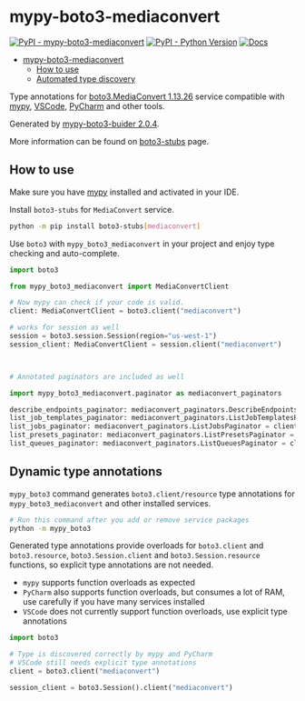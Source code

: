 # mypy-boto3-mediaconvert

[![PyPI - mypy-boto3-mediaconvert](https://img.shields.io/pypi/v/mypy-boto3-mediaconvert.svg?color=blue)](https://pypi.org/project/mypy-boto3-mediaconvert)
[![PyPI - Python Version](https://img.shields.io/pypi/pyversions/mypy-boto3-mediaconvert.svg?color=blue)](https://pypi.org/project/mypy-boto3-mediaconvert)
[![Docs](https://img.shields.io/readthedocs/mypy-boto3-builder.svg?color=blue)](https://mypy-boto3-builder.readthedocs.io/)

- [mypy-boto3-mediaconvert](#mypy-boto3-mediaconvert)
  - [How to use](#how-to-use)
  - [Automated type discovery](#automated-type-discovery)

Type annotations for
[boto3.MediaConvert 1.13.26](https://boto3.amazonaws.com/v1/documentation/api/1.13.26/reference/services/mediaconvert.html#MediaConvert) service
compatible with [mypy](https://github.com/python/mypy), [VSCode](https://code.visualstudio.com/),
[PyCharm](https://www.jetbrains.com/pycharm/) and other tools.

Generated by [mypy-boto3-buider 2.0.4](https://github.com/vemel/mypy_boto3_builder).

More information can be found on [boto3-stubs](https://pypi.org/project/boto3-stubs/) page.

## How to use

Make sure you have [mypy](https://github.com/python/mypy) installed and activated in your IDE.

Install `boto3-stubs` for `MediaConvert` service.

```bash
python -m pip install boto3-stubs[mediaconvert]
```

Use `boto3` with `mypy_boto3_mediaconvert` in your project and enjoy type checking and auto-complete.

```python
import boto3

from mypy_boto3_mediaconvert import MediaConvertClient

# Now mypy can check if your code is valid.
client: MediaConvertClient = boto3.client("mediaconvert")

# works for session as well
session = boto3.session.Session(region="us-west-1")
session_client: MediaConvertClient = session.client("mediaconvert")



# Annotated paginators are included as well

import mypy_boto3_mediaconvert.paginator as mediaconvert_paginators

describe_endpoints_paginator: mediaconvert_paginators.DescribeEndpointsPaginator = client.get_paginator("describe_endpoints")
list_job_templates_paginator: mediaconvert_paginators.ListJobTemplatesPaginator = client.get_paginator("list_job_templates")
list_jobs_paginator: mediaconvert_paginators.ListJobsPaginator = client.get_paginator("list_jobs")
list_presets_paginator: mediaconvert_paginators.ListPresetsPaginator = client.get_paginator("list_presets")
list_queues_paginator: mediaconvert_paginators.ListQueuesPaginator = client.get_paginator("list_queues")
```

## Dynamic type annotations

`mypy_boto3` command generates `boto3.client/resource` type annotations for
`mypy_boto3_mediaconvert` and other installed services.

```bash
# Run this command after you add or remove service packages
python -m mypy_boto3
```

Generated type annotations provide overloads for `boto3.client` and `boto3.resource`,
`boto3.Session.client` and `boto3.Session.resource` functions,
so explicit type annotations are not needed.

- `mypy` supports function overloads as expected
- `PyCharm` also supports function overloads, but consumes a lot of RAM, use carefully if you have many services installed
- `VSCode` does not currently support function overloads, use explicit type annotations

```python
import boto3

# Type is discovered correctly by mypy and PyCharm
# VSCode still needs explicit type annotations
client = boto3.client("mediaconvert")

session_client = boto3.Session().client("mediaconvert")
```